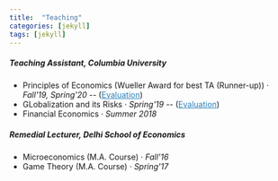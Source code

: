 ```yaml
---
title:  "Teaching"
categories: [jekyll]
tags: [jekyll]
---
```

<p>
<!---
<br />(<a href="" target="_blank">Course evaluations</a>)</p>
-->
<h5 id="masters"><strong>Teaching Assistant, Columbia University </strong></h5>
<ul>
 <li> Principles of Economics (Wueller Award for best TA (Runner-up)) &middot; <em>Fall'19, Spring'20</em> -- (<a href="https://github.com/Gupta-Sakshi/principles_student_eval.pdf" style="color:#2980b9;" target="_blank">Evaluation</a>) </li>
  <li>GLobalization and its Risks &middot; <em>Spring'19</em> -- (<a href="https://github.com/Gupta-Sakshi/global_student_eval.pdf" style="color:#2980b9;" target="_blank">Evaluation</a>)</li>
  <li>Financial Economics &middot;  <em>Summer 2018</em> </li>
</ul>

<h5 id="dse"><strong> Remedial Lecturer, Delhi School of Economics </strong></h5>
<ul>
  <li>Microeconomics (M.A. Course)  &middot; <em>Fall'16</em> </li>
  <li>Game Theory (M.A. Course)  &middot; <em>Spring'17</em> </li>
</ul>
